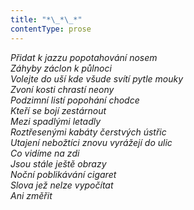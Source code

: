 ```yaml
---
title: "*\_*\_*"
contentType: prose
---
```


_Přidat k jazzu popotahování nosem  
Záhyby záclon k půlnoci  
Volejte do uší kde všude svítí pytle mouky  
Zvoní kosti chrastí neony  
Podzimní listí popohání chodce  
Kteří se bojí zestárnout  
Mezi spadlými letadly  
Roztřesenými kabáty čerstvých ústřic  
Utajení nebožtíci znovu vyrážejí do ulic  
Co vidíme na zdi  
Jsou stále ještě obrazy  
Noční poblikávání cigaret  
Slova jež nelze vypočítat  
Ani změřit_
